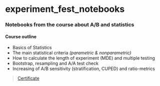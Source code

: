 # experiment_fest_notebooks
### Notebooks from the course about A/B and statistics

#### Course outline
- Basics of Statistics
- The main statistical criteria *(parametric & nonparametric)*
- How to calculate the length of experiment (MDE) and multiple testing
- Bootstrap, resampling and A/A test check
- Increasing of A/B sensitivity (stratification, CUPED) and ratio-metrics

> [Certificate](https://verify.experiment-fest.ru/verify/05042217.pdf)
